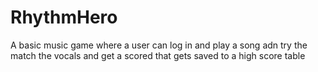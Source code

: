# RhythmHero
A basic music game where a user can log in and play a song adn try the match the vocals and get a scored that gets  saved to a high score table
